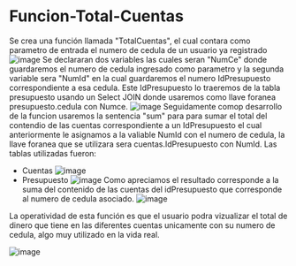 # Funcion-Total-Cuentas

Se crea una función llamada "TotalCuentas", el cual contara como parametro de entrada el numero de cedula de un usuario ya registrado
![image](https://github.com/user-attachments/assets/e1803542-76ab-4bd5-a017-81300da2e55a)
Se declararan dos variables las cuales seran "NumCe" donde guardaremos el numero de cedula ingresado como parametro y la segunda variable sera "NumId" en la cual guardaremos el numero IdPresupuesto correspondiente a esa cedula.
Este IdPresupuesto lo traeremos de la tabla presupuesto usando un Select JOIN donde usaremos como llave foranea presupuesto.cedula con Numce.
![image](https://github.com/user-attachments/assets/e6360813-c4be-4ab4-a1f0-bb52cbf1e40f)
Seguidamente comop desarrollo de la funcion usaremos la sentencia "sum" para para sumar el total del contendio de las cuentas correspondiente a un IdPresupuesto el cual anteriormente le asignamos a la valiable NumId con el numero de cedula, la llave foranea que se utilizara sera cuentas.IdPresupuesto con NumId.
Las tablas utilizadas fueron: 
- Cuentas
![image](https://github.com/user-attachments/assets/60b264d3-cc61-4dfa-8940-41a8bc64c5ea)
- Presupuesto
![image](https://github.com/user-attachments/assets/5598f876-b9e1-4f14-af66-f5ff08c0af12)
Como apreciamos el resultado corresponde a la suma del contenido de las cuentas del idPresupuesto que corresponde al numero de cedula asociado.
![image](https://github.com/user-attachments/assets/02240425-b167-4e06-91da-1c315d0a44ca)

La operatividad de esta función es que el usuario podra vizualizar el total de dinero que tiene en las diferentes cuentas unicamente con su numero de cedula, algo muy utilizado en la vida real.

![image](https://github.com/user-attachments/assets/07d26457-c3f7-40d3-9bd8-3f699943def6)
